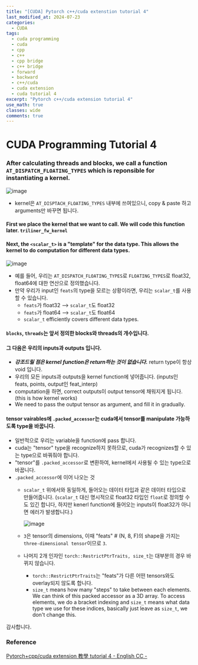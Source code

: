```yaml
---
title: "[CUDA] Pytorch c++/cuda extenstion tutorial 4"
last_modified_at: 2024-07-23
categories:
  - CUDA
tags:
  - cuda programming
  - cuda
  - cpp
  - c++
  - cpp bridge
  - c++ bridge
  - forward
  - backward
  - c++/cuda
  - cuda extension
  - cuda tutorial 4
excerpt: "Pytorch c++/cuda extension tutorial 4"
use_math: true
classes: wide
comments: true
---
```


# CUDA Programming Tutorial 4

### After calculating threads and blocks, we call a function `AT_DISPATCH_FLOATING_TYPES` which is reponsible for instantiating a kernel.

![image](https://github.com/user-attachments/assets/66688969-08c3-4f5a-b734-061fa0ce7fd5)

- kernel은 `AT_DISPTACH_FLOATING_TYPES` 내부에 쓰여있으니, copy & paste 하고 arguments만 바꾸면 됩니다.

#### First we place the kernel that we want to call. We will code this function later. `triliner_fw_kernel` 
#### Next, the `<scalar_t>` is a "template" for the data type. This allows the kernel to do computation for different data types.
  
  ![image](https://github.com/user-attachments/assets/7b587889-dab6-4674-9be2-fc99cdb696e0)

  - 예를 들어, 우리는 `AT_DISPATCH_FLOATING_TYPES`로 `FLOATING_TYPES`로 float32, float64에 대한 연산으로 정의했습니다.
  - 만약 우리가 input인 `feats`의 type을 모르는 상황이라면, 우리는 `scalar_t`를 사용할 수 있습니다.
    - `feats`가 float32 --> `scalar_t`도 float32
    - `feats`가 float64 --> `scalar_t`도 float64
    - `scalar_t` efficiently covers different data types.

#### `blocks`, `threads`는 앞서 정의한 blocks와 threads의 개수입니다.

#### 그 다음은 우리의 inputs과 outputs 입니다.
- ***강조드릴 점은 kernel function은 return하는 것이 없습니다.*** return type이 항상 void 입니다.
- 우리의 모든 inputs과 outputs을 kernel function에 넣어줍니다. (inputs인 feats, points, output인 feat_interp)
- computation을 하면, correct outputs이 output tensor에 채워지게 됩니다. (this is how kernel works)
- We need to pass the output tensor as argument, and fill it in gradually.

#### tensor vairables에 `.packed_accessor`는 cuda에서 tensor를 manipulate 가능하도록 type을 바꿉니다.

- 일반적으로 우리는 variable을 function에 pass 합니다.
- cuda는 "tensor" type을 recognize하지 못하므로, cuda가 recognizes할 수 있는 type으로 바꿔줘야 합니다.
- "tensor"를 `.packed_accessor`로 변환하여, kernel에서 사용될 수 있는 type으로 바꿉니다.
- `.packed_accessor`에 이어 나오는 것
  - `scalar_t` 위에서와 동일하게, 들어오는 데이터 타입과 같은 데이터 타입으로 만들어줍니다. (`scalar_t` 대신 명시적으로 float32 타입인 `float`로 정의할 수도 있긴 합니다, 하지만 kenerl function에 들어오는 inputs이 float32가 아니면 에러가 발생합니다.)
    
    ![image](https://github.com/user-attachments/assets/f6761312-ac8a-4ad4-b0cd-b8fc84a53cea)

  - `3`은 tensor의 dimensions, 이때 "feats" # (N, 8, F)의 shape을 가지는 `three-dimensional tensor`이므로 `3`.
  - 나머지 2개 인자인 `torch::RestrictPtrTraits, size_t`는 대부분의 경우 바뀌지 않습니다.
    - `torch::RestrictPtrTraits`는 "feats"가 다른 어떤 tensors와도 overlay되지 않도록 합니다.
    - `size_t` means how many "steps" to take between each elements. We can think of this packed accessor as a 3D array. To access elements, we do a bracket indexing and `size_t` means what data type we use for these indices, basically just leave as `size_t`, we don't change this.


감사합니다.

### Reference
[Pytorch+cpp/cuda extension 教學 tutorial 4 - English CC -](https://www.youtube.com/watch?v=jXQxF5FnR5Q&list=PLDV2CyUo4q-LKuiNltBqCKdO9GH4SS_ec&index=4)
